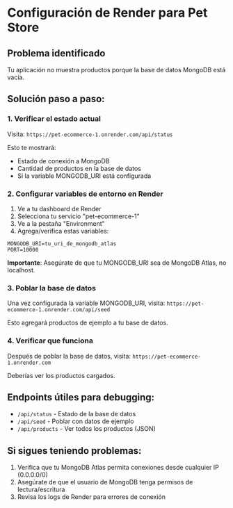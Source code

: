 # Configuración de Render para Pet Store

## Problema identificado
Tu aplicación no muestra productos porque la base de datos MongoDB está vacía.

## Solución paso a paso:

### 1. Verificar el estado actual
Visita: `https://pet-ecommerce-1.onrender.com/api/status`

Esto te mostrará:
- Estado de conexión a MongoDB
- Cantidad de productos en la base de datos
- Si la variable MONGODB_URI está configurada

### 2. Configurar variables de entorno en Render

1. Ve a tu dashboard de Render
2. Selecciona tu servicio "pet-ecommerce-1"
3. Ve a la pestaña "Environment"
4. Agrega/verifica estas variables:

```
MONGODB_URI=tu_uri_de_mongodb_atlas
PORT=10000
```

**Importante**: Asegúrate de que tu MONGODB_URI sea de MongoDB Atlas, no localhost.

### 3. Poblar la base de datos

Una vez configurada la variable MONGODB_URI, visita:
`https://pet-ecommerce-1.onrender.com/api/seed`

Esto agregará productos de ejemplo a tu base de datos.

### 4. Verificar que funciona

Después de poblar la base de datos, visita:
`https://pet-ecommerce-1.onrender.com`

Deberías ver los productos cargados.

## Endpoints útiles para debugging:

- `/api/status` - Estado de la base de datos
- `/api/seed` - Poblar con datos de ejemplo
- `/api/products` - Ver todos los productos (JSON)

## Si sigues teniendo problemas:

1. Verifica que tu MongoDB Atlas permita conexiones desde cualquier IP (0.0.0.0/0)
2. Asegúrate de que el usuario de MongoDB tenga permisos de lectura/escritura
3. Revisa los logs de Render para errores de conexión